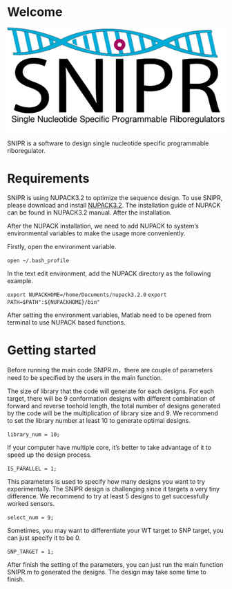 
# Welcome
![SNIPR Logo](SNIPR.png)

SNIPR is a software to design single nucleotide specific programmable riboregulator. 

# Requirements

SNIPR is using NUPACK3.2 to optimize the sequence design. To use SNIPR, please download and install [NUPACK3.2](http://www.nupack.org/). The installation guide of NUPACK can be found in NUPACK3.2 manual.
After the installation.

After the NUPACK installation, we need to add NUPACK to system’s environmental variables to make the usage more conveniently. 

Firstly, open the environment variable.

`open ~/.bash_profile`

In the text edit environment, add the NUPACK directory as the following example.

`export NUPACKHOME=/home/Documents/nupack3.2.0`
`export PATH=$PATH":${NUPACKHOME}/bin"`

After setting the environment variables, Matlab need to be opened from terminal to use NUPACK based functions. 

# Getting started
Before running the main code SNIPR.m，there are couple of parameters need to be specified by the users in the main function.

The size of library that the code will generate for each designs. For each target, there will be 9 conformation designs with different combination of forward and reverse toehold length, the total number of designs generated by the code will be the multiplication of library size and 9. We recommend to set the library number at least 10 to generate optimal designs. 

`library_num = 10;`

If your computer have multiple core, it’s better to take advantage of it to speed up the design process. 

`IS_PARALLEL = 1;`

This parameters is used to specify how many designs you want to try experimentally. The SNIPR design is challenging since it targets a very tiny difference. We recommend to try at least 5 designs to get successfully worked sensors. 

`select_num = 9;`

Sometimes, you may want to differentiate your WT target to SNP target, you can just specify it to be 0. 

`SNP_TARGET = 1;`

After finish the setting of the parameters, you can just run the main function SNIPR.m to generated the designs. The design may take some time to finish.
